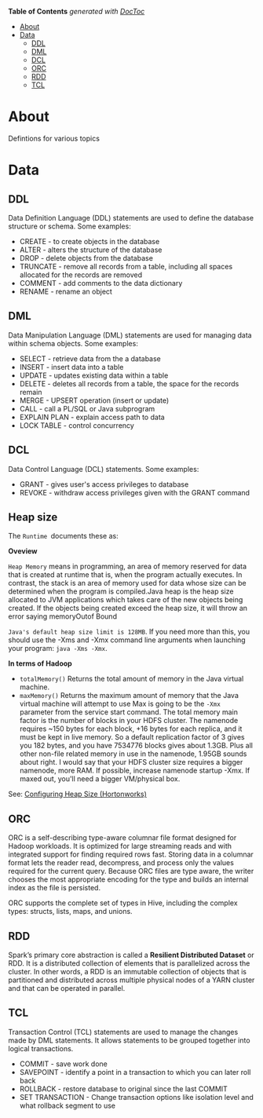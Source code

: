 <!-- START doctoc generated TOC please keep comment here to allow auto update -->
<!-- DON'T EDIT THIS SECTION, INSTEAD RE-RUN doctoc TO UPDATE -->
**Table of Contents**  *generated with [DocToc](https://github.com/thlorenz/doctoc)*

- [About](#about)
- [Data](#data)
  - [DDL](#ddl)
  - [DML](#dml)
  - [DCL](#dcl)
  - [ORC](#orc)
  - [RDD](#rdd)
  - [TCL](#tcl)

<!-- END doctoc generated TOC please keep comment here to allow auto update -->

# About

Defintions for various topics

# Data

## DDL
Data Definition Language (DDL) statements are used to define the database structure or schema. Some examples:

  * CREATE - to create objects in the database
  * ALTER - alters the structure of the database
  * DROP - delete objects from the database
  * TRUNCATE - remove all records from a table, including all spaces allocated for the records are removed
  * COMMENT - add comments to the data dictionary
  * RENAME - rename an object

## DML

Data Manipulation Language (DML) statements are used for managing data within schema objects. Some examples:

  * SELECT - retrieve data from the a database
  * INSERT - insert data into a table
  * UPDATE - updates existing data within a table
  * DELETE - deletes all records from a table, the space for the records remain
  * MERGE - UPSERT operation (insert or update)
  * CALL - call a PL/SQL or Java subprogram
  * EXPLAIN PLAN - explain access path to data
  * LOCK TABLE - control concurrency

## DCL

Data Control Language (DCL) statements. Some examples:

  * GRANT - gives user's access privileges to database
  * REVOKE - withdraw access privileges given with the GRANT command

## Heap size

The `Runtime `documents these as:

**Oveview**

`Heap Memory` means in programming, an area of memory reserved for data that is created at runtime that is, when the program actually executes. In contrast, the stack is an area of memory used for data whose size can be determined when the program is compiled.Java heap is the heap size allocated to JVM applications which takes care of the new objects being created. If the objects being created exceed the heap size, it will throw an error saying memoryOutof Bound

`Java's default heap size limit is 128MB`. If you need more than this, you should use the -Xms and -Xmx command line arguments when launching your program: `java -Xms -Xmx`.

**In terms of Hadoop**

* `totalMemory()` Returns the total amount of memory in the Java virtual machine.
* `maxMemory()` Returns the maximum amount of memory that the Java virtual machine will attempt to use
Max is going to be the `-Xmx` parameter from the service start command. The total memory main factor is the number of blocks in your HDFS cluster. The namenode requires ~150 bytes for each block, +16 bytes for each replica, and it must be kept in live memory. So a default replication factor of 3 gives you 182 bytes, and you have 7534776 blocks gives about 1.3GB. Plus all other non-file related memory in use in the namenode, 1.95GB sounds about right. I would say that your HDFS cluster size requires a bigger namenode, more RAM. If possible, increase namenode startup -Xmx. If maxed out, you'll need a bigger VM/physical box.

See: [Configuring Heap Size (Hortonworks)](https://docs.hortonworks.com/HDPDocuments/HDP2/HDP-2.4.2/bk_installing_manually_book/content/ref-80953924-1cbf-4655-9953-1e744290a6c3.1.html)

## ORC

ORC is a self-describing type-aware columnar file format designed for Hadoop workloads. It is optimized for large streaming reads and with integrated support for finding required rows fast. Storing data in a columnar format lets the reader read, decompress, and process only the values required for the current query. Because ORC files are type aware, the writer chooses the most appropriate encoding for the type and builds an internal index as the file is persisted.

ORC supports the complete set of types in Hive, including the complex types: structs, lists, maps, and unions.

## RDD

Spark’s primary core abstraction is called a **Resilient Distributed Dataset** or RDD. It is a distributed collection of elements that is parallelized across the cluster. In other words, a RDD is an immutable collection of objects that is partitioned and distributed across multiple physical nodes of a YARN cluster and that can be operated in parallel.

## TCL

Transaction Control (TCL) statements are used to manage the changes made by DML statements. It allows statements to be grouped together into logical transactions.

  * COMMIT - save work done
  * SAVEPOINT - identify a point in a transaction to which you can later roll back
  * ROLLBACK - restore database to original since the last COMMIT
  * SET TRANSACTION - Change transaction options like isolation level and what rollback segment to use
